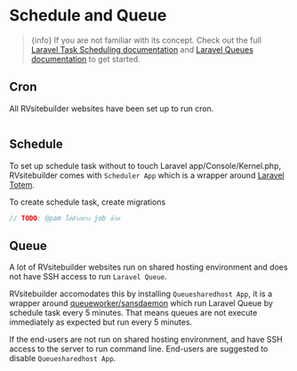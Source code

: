 # Schedule and Queue

 > {info} If you are not familiar with its concept. Check out the full [Laravel Task Scheduling documentation](https://laravel.com/docs/master/scheduling) and [Laravel Queues documentation](https://laravel.com/docs/master/queues) to get started. 

## Cron

All RVsitebuilder websites have been set up to run cron.

```
```

## Schedule

To set up schedule task without to touch Laravel app/Console/Kernel.php, RVsitebuilder comes with `Scheduler App` which is a wrapper around [Laravel Totem](https://github.com/codestudiohq/laravel-totem). 

To create schedule task, create migrations

```php
// TODO: @pam ใส่ตัวอย่าง job ด้วย

```


## Queue

A lot of RVsitebuilder websites run on shared hosting environment and does not have SSH access to run `Laravel Queue`. 

RVsitebuilder accomodates this by installing `Queuesharedhost App`, it is a wrapper around [queueworker/sansdaemon](https://github.com/orobogenius/sansdaemon) which run Laravel Queue by schedule task every 5 minutes. That means queues are not execute immediately as expected but run every 5 minutes.

If the end-users are not run on shared hosting environment, and have SSH access to the server to run command line.  End-users are suggested to disable `Queuesharedhost App`.

